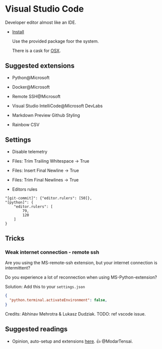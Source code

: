 # Visual Studio Code

Developer editor almost like an IDE.

- [Install](https://code.visualstudio.com/Download)

  Use the provided package foor the system.

  There is a cask for [OSX](https://github.com/Homebrew/homebrew-cask/blob/master/Casks/visual-studio-code.rb).

## Suggested extensions

- Python@Microsoft

- Docker@Microsoft

- Remote SSH@Microsoft

- Visual Studio IntelliCode@Microsoft DevLabs

- Markdown Preview Github Styling

- Rainbow CSV

## Settings

- Disable telemetry

- Files: Trim Trailing Whitespace -> True

- Files: Insert Final Newline -> True

- Files: Trim Final Newlines -> True

- Editors rules

```
"[git-commit]": {"editor.rulers": [50]},
"[python]": {
    "editor.rulers": [
        79,
        120
    ]
}
```

## Tricks

### Weak internet connection - remote ssh

Are you using the MS-remote-ssh extension, but your internet connection is intermittent?

Do you experience a lot of reconnection when using MS-Python-extension?

Solution: Add this to your `settings.json`

```json
{
  "python.terminal.activateEnvironment": false,
}
```

Credits: Abhinav Mehrotra & Lukasz Dudziak. TODO: ref vscode issue.

## Suggested readings

- Opinion, auto-setup and extensions [here](https://fredrikaverpil.github.io/2017/02/02/my-vscode-setup/). 👍 @ModarTensai.
